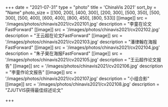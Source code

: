 +++
date = "2021-07-31"
type = "photo"
title = 'ChinaVis 2021'
sort_by = "Name"
photo_size = [[100, 200], [400, 300], [200, 300], [500, 350], [500, 300], [500, 400], [600, 400], [800, 450], [800, 533]]
[[image]]
src = '/images/photos/chinavis2021/cv202101.jpg'
description = "李童在论文FastForward"
[[image]]
src = '/images/photos/chinavis2021/cv202102.jpg'
description = "王云超在论文FastForward"
[[image]]
src = '/images/photos/chinavis2021/cv202103.jpg'
description = "潘律翰在海报FastForward"
[[image]]
src = '/images/photos/chinavis2021/cv202104.jpg'
description = "朱子昊在海报FastForward"
[[image]]
src = '/images/photos/chinavis2021/cv202105.jpg'
description = "王云超作论文报告"
[[image]]
src = '/images/photos/chinavis2021/cv202106.jpg'
description = "李童作论文报告"
[[image]]
src = '/images/photos/chinavis2021/cv202107.jpg'
description = "小组合影"
[[image]]
src = '/images/photos/chinavis2021/cv202108.jpg'
description = "ZJUTVIS获得最佳综述论文"

+++